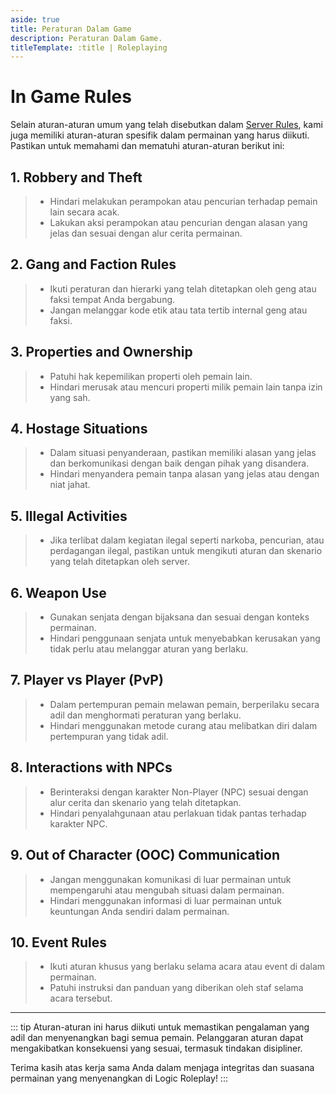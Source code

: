 ```yaml
---
aside: true
title: Peraturan Dalam Game
description: Peraturan Dalam Game.
titleTemplate: :title | Roleplaying
---
```


# In Game Rules

Selain aturan-aturan umum yang telah disebutkan dalam [Server Rules](/logical/rules/server-rules.md), kami juga memiliki aturan-aturan spesifik dalam permainan yang harus diikuti. Pastikan untuk memahami dan mematuhi aturan-aturan berikut ini:

## 1. **Robbery and Theft**
   > - Hindari melakukan perampokan atau pencurian terhadap pemain lain secara acak.
   > - Lakukan aksi perampokan atau pencurian dengan alasan yang jelas dan sesuai dengan alur cerita permainan.

## 2. **Gang and Faction Rules**
   > - Ikuti peraturan dan hierarki yang telah ditetapkan oleh geng atau faksi tempat Anda bergabung.
   > - Jangan melanggar kode etik atau tata tertib internal geng atau faksi.

## 3. **Properties and Ownership**
   > - Patuhi hak kepemilikan properti oleh pemain lain.
   > - Hindari merusak atau mencuri properti milik pemain lain tanpa izin yang sah.

## 4. **Hostage Situations**
   > - Dalam situasi penyanderaan, pastikan memiliki alasan yang jelas dan berkomunikasi dengan baik dengan pihak yang disandera.
   > - Hindari menyandera pemain tanpa alasan yang jelas atau dengan niat jahat.

## 5. **Illegal Activities**
   > - Jika terlibat dalam kegiatan ilegal seperti narkoba, pencurian, atau perdagangan ilegal, pastikan untuk mengikuti aturan dan skenario yang telah ditetapkan oleh server.

## 6. **Weapon Use**
   > - Gunakan senjata dengan bijaksana dan sesuai dengan konteks permainan.
   > - Hindari penggunaan senjata untuk menyebabkan kerusakan yang tidak perlu atau melanggar aturan yang berlaku.

## 7. **Player vs Player (PvP)**
   > - Dalam pertempuran pemain melawan pemain, berperilaku secara adil dan menghormati peraturan yang berlaku.
   > - Hindari menggunakan metode curang atau melibatkan diri dalam pertempuran yang tidak adil.

## 8. **Interactions with NPCs**
   > - Berinteraksi dengan karakter Non-Player (NPC) sesuai dengan alur cerita dan skenario yang telah ditetapkan.
   > - Hindari penyalahgunaan atau perlakuan tidak pantas terhadap karakter NPC.

## 9. **Out of Character (OOC) Communication**
   > - Jangan menggunakan komunikasi di luar permainan untuk mempengaruhi atau mengubah situasi dalam permainan.
   > - Hindari menggunakan informasi di luar permainan untuk keuntungan Anda sendiri dalam permainan.

## 10. **Event Rules**
   > - Ikuti aturan khusus yang berlaku selama acara atau event di dalam permainan.
   > - Patuhi instruksi dan panduan yang diberikan oleh staf selama acara tersebut.
---

::: tip
Aturan-aturan ini harus diikuti untuk memastikan pengalaman yang adil dan menyenangkan bagi semua pemain. Pelanggaran aturan dapat mengakibatkan konsekuensi yang sesuai, termasuk tindakan disipliner.

Terima kasih atas kerja sama Anda dalam menjaga integritas dan suasana permainan yang menyenangkan di Logic Roleplay!
:::